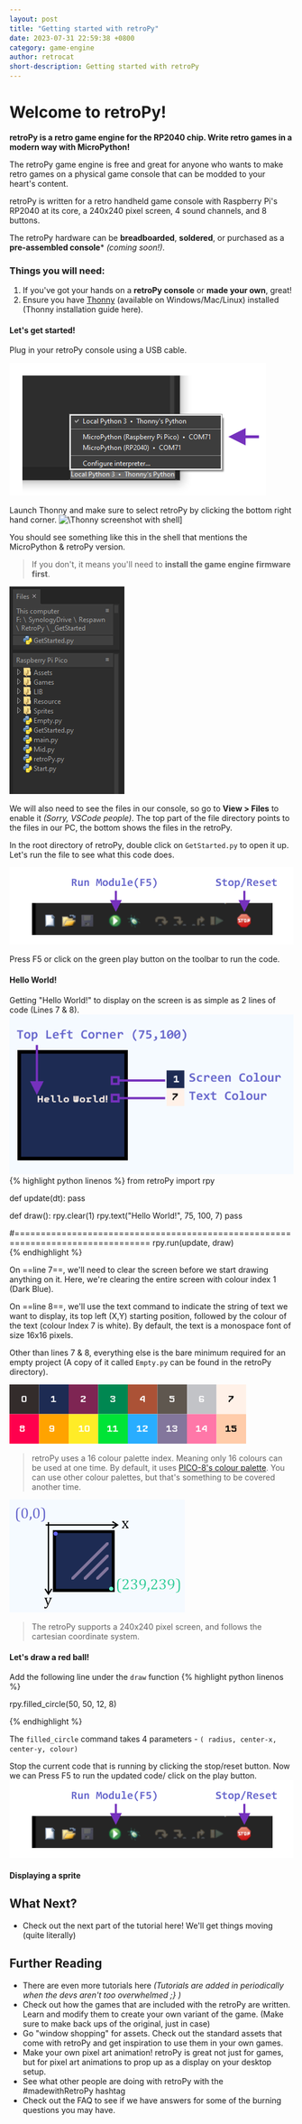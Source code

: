 ```yaml
---
layout: post
title: "Getting started with retroPy"
date: 2023-07-31 22:59:38 +0800
category: game-engine
author: retrocat
short-description: Getting started with retroPy
---
```


# Welcome to retroPy!

**retroPy is a retro game engine for the RP2040 chip. Write retro games in a modern way with MicroPython!**

The retroPy game engine is free and great for anyone who wants to make retro games on a physical game console that can be modded to your heart's content.

retroPy is written for a retro handheld game console with Raspberry Pi's RP2040 at its core, a 240x240 pixel screen, 4 sound channels, and 8 buttons.  

The retroPy hardware can be **breadboarded**, **soldered**, or purchased as a **pre-assembled console*** *(coming soon!)*.

### Things you will need:
 1. If you've got your hands on a **retroPy console** or **made your own**, great! 
 2. Ensure you have [Thonny](https://thonny.org/) (available on Windows/Mac/Linux) installed (Thonny installation guide here).

#### Let's get started!


Plug in your retroPy console using a USB cable.

![Select retroPy MicroPython in Thonny](https://raw.githubusercontent.com/respawnin/retropy-docs/main/assets/basics/thonny-micropython.png)

Launch Thonny and make sure to select retroPy by clicking the bottom right hand corner.
![\Thonny screenshot with shell\]](https://github.com/respawnin/retropy-docs/blob/main/assets/basics/thonny-shell.PNG?raw=true)

You should see something like this in the shell that mentions the MicroPython & retroPy version.

> If you don't, it means you'll need to **install the game engine firmware first**. 

![\[Thonny Screenshot with files\]](https://raw.githubusercontent.com/respawnin/retropy-docs/main/assets/basics/thonny-files.png)

We will also need to see the files in our console, so go to **View > Files** to enable it *(Sorry, VSCode people)*. 
The top part of the file directory points to the files in our PC, the bottom shows the files in the retroPy.

In the root directory of retroPy, double click on `GetStarted.py` to open it up.
Let's run the file to see what this code does.

![Thonny Toolbar](https://raw.githubusercontent.com/respawnin/retropy-docs/main/assets/basics/thonny-toolbar.png)

Press F5 or click on the green play button on the toolbar to run the code.

#### Hello World!
Getting "Hello World!" to display on the screen is as simple as 2 lines of code (Lines 7 & 8).
![retroPy Hello World Example](https://raw.githubusercontent.com/respawnin/retropy-docs/main/assets/basics/HelloWorld.png)
{% highlight python linenos %}
from retroPy import rpy

def update(dt):
    pass

def draw():
    rpy.clear(1)
    rpy.text("Hello World!", 75, 100, 7)
    pass

#================================================================================
rpy.run(update, draw)  
{% endhighlight %}

On ==line 7==, we'll need to clear the screen before we start drawing anything on it. Here, we're clearing the entire screen with colour index 1 (Dark Blue).

On ==line 8==, we'll use the text command to indicate the string of text we want to display, its top left (X,Y) starting position, followed by the colour of the text (colour Index 7 is white).
By default, the text is a monospace font of size 16x16 pixels.

Other than lines 7 & 8, everything else is the bare minimum required for an empty project (A copy of it called `Empty.py` can be found in the retroPy directory).

![retroPy's 16 colour palette](https://raw.githubusercontent.com/respawnin/retropy-docs/main/assets/basics/retropy-colour-palette.png)
>retroPy uses a 16 colour palette index. Meaning only 16 colours can be used at one time. By default, it uses [PICO-8's colour palette](https://lospec.com/palette-list/pico-8). You can use other colour palettes, but that's something to be covered another time.


![Screen cartesian coordinates](https://raw.githubusercontent.com/respawnin/retropy-docs/main/assets/basics/screen-cartesian.png)
>The retroPy supports a 240x240 pixel screen, and follows the cartesian coordinate system.

#### Let's draw a red ball!
Add the following line under the `draw` function
{% highlight python linenos %}

rpy.filled_circle(50, 50, 12, 8)

{% endhighlight %}

The `filled_circle` command takes 4 parameters -  `( radius, center-x, center-y, colour)`

Stop the current code that is running by clicking the stop/reset button.
Now we can Press F5 to run the updated code/ click on the play button.
![Thonny Run and Stop Buttons](https://raw.githubusercontent.com/respawnin/retropy-docs/main/assets/basics/thonny-toolbar.png)

#### Displaying a sprite



## What Next?
- Check out the next part of the tutorial here! We'll get things moving (quite literally)

## Further Reading
- There are even more tutorials here *(Tutorials are added in periodically when the devs aren't too overwhelmed ;} )*
- Check out how the games that are included with the retroPy are written. Learn and modify them to create your own variant of the game. (Make sure to make back ups of the original, just in case)
- Go "window shopping" for assets. Check out the standard assets that come with retroPy and get inspiration to use them in your own games.
- Make your own pixel art animation! retroPy is great not just for games, but for pixel art animations to prop up as a display on your desktop setup. 
- See what other people are doing with retroPy with the #madewithRetroPy hashtag
- Check out the FAQ to see if we have answers for some of the burning questions you may have.




